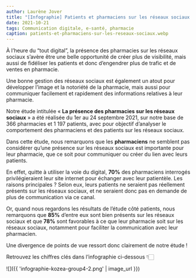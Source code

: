 ```yaml
---
author: Laurène Jover
title: "[Infographie] Patients et pharmaciens sur les réseaux sociaux : quelles attentes ?"
date: 2021-10-21
tags: Communication digitale, e-santé, pharmacie
caption: patients-et-pharmaciens-sur-les-reseaux-sociaux.webp
---
```


À l’heure du “tout digital”, la présence des pharmacies sur les réseaux sociaux s’avère être une belle opportunité de créer plus de visibilité, mais aussi de fidéliser les patients et donc d’engendrer plus de trafic et de ventes en pharmacie.

Une bonne gestion des réseaux sociaux est également un atout pour développer l’image et la notoriété de la pharmacie, mais aussi pour communiquer facilement et rapidement des informations relatives à leur pharmacie.

Notre étude intitulée « **La présence des pharmacies sur les réseaux sociaux** » a été réalisée du 1er au 24 septembre 2021, sur notre base de 366 pharmacies et 1 197 patients, avec pour objectif d’analyser le comportement des pharmaciens et des patients sur les réseaux sociaux.

Dans cette étude, nous remarquons que les **pharmaciens** ne semblent pas considérer qu’une présence sur les réseaux sociaux est importante pour leur pharmacie, que ce soit pour communiquer ou créer du lien avec leurs patients.

En effet, quitte à utiliser la voie du digital, **70%** des pharmaciens interrogés privilégieraient leur site internet pour échanger avec leur patientèle. Les raisons principales ? Selon eux, leurs patients ne seraient pas réellement présents sur les réseaux sociaux, et ne seraient donc pas en demande de plus de communication via ce canal.

Or, quand nous regardons les résultats de l’étude côté patients, nous remarquons que **85%** d’entre eux sont bien présents sur les réseaux sociaux et que **78%** sont favorables à ce que leur pharmacie soit sur les réseaux sociaux, notamment pour faciliter la communication avec leur pharmacien.

Une divergence de points de vue ressort donc clairement de notre étude !

Retrouvez les chiffres clés dans l’infographie ci-dessous 👇🏻

![]({{ 'infographie-kozea-group4-2.png' | image_url }})
